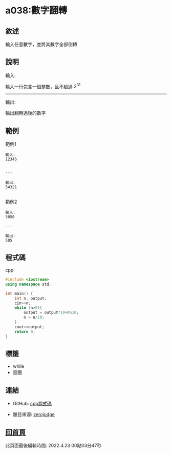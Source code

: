 # a038:數字翻轉

## 敘述

輸入任意數字，並將其數字全部倒轉
 


## 說明

輸入:

輸入一行包含一個整數，且不超過 $2^{31}$

---

輸出:

輸出翻轉過後的數字

## 範例
範例1

```
輸入:
12345

---

輸出:
54321

```
範例2

```
輸入:
5050

---

輸出:
505

```

## 程式碼
cpp

```cpp
#include <iostream>
using namespace std;

int main() {
    int n, output;
    cin>>n;
    while (n>0){
        output = output*10+n%10;
        n = n/10;
    }
    cout<<output;
    return 0;
}
```

## 標籤
- while
- 迴圈


## 連結
- GitHub: [cpp程式碼](https://github.com/henryleecode23/solve_record/blob/main/zerojudge/a038/main.cpp)


- 題目來源: [zerojudge](https://zerojudge.tw/ShowProblem?problemid=a038)

## [回首頁](https://henryleecode23.github.io/solve_record/)

此頁面最後編輯時間: 2022.4.23 00點03分47秒

